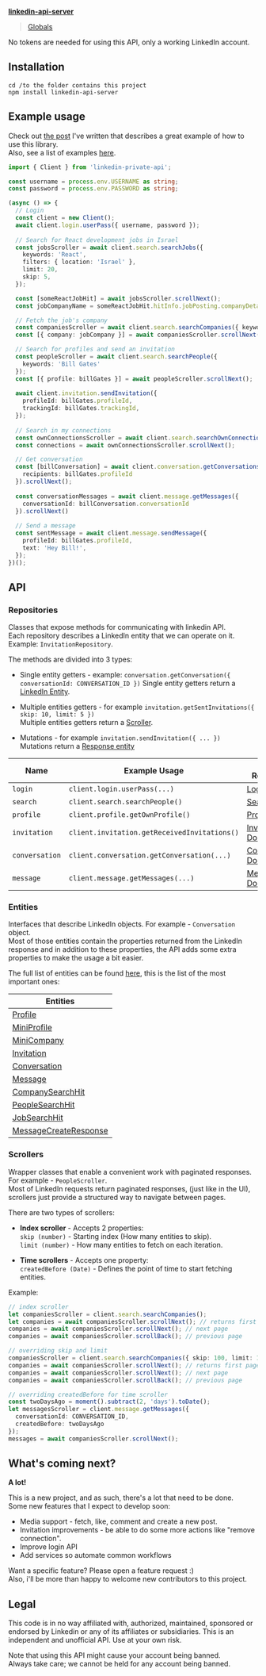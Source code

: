 **[linkedin-api-server](README.md)**

> [Globals](globals.md)

No tokens are needed for using this API, only a working LinkedIn account.

## Installation

```
cd /to the folder contains this project
npm install linkedin-api-server
```

## Example usage
Check out [the post](https://codeburst.io/how-i-nailed-a-job-with-this-nodejs-linkedin-bot-6fcada2afbe1) I've written that describes a great example of how to use this library.  
Also, see a list of examples [here](https://github.com/eilonmore/linkedin-private-api/tree/master/examples).
```typescript
import { Client } from 'linkedin-private-api';

const username = process.env.USERNAME as string;
const password = process.env.PASSWORD as string;

(async () => {
  // Login
  const client = new Client();
  await client.login.userPass({ username, password });
  
  // Search for React development jobs in Israel
  const jobsScroller = await client.search.searchJobs({
    keywords: 'React',
    filters: { location: 'Israel' },
    limit: 20,
    skip: 5,
  });

  const [someReactJobHit] = await jobsScroller.scrollNext();
  const jobCompanyName = someReactJobHit.hitInfo.jobPosting.companyDetails.company.name;

  // Fetch the job's company
  const companiesScroller = await client.search.searchCompanies({ keywords: jobCompanyName });
  const [{ company: jobCompany }] = await companiesScroller.scrollNext();

  // Search for profiles and send an invitation
  const peopleScroller = await client.search.searchPeople({
    keywords: 'Bill Gates'
  });
  const [{ profile: billGates }] = await peopleScroller.scrollNext();
  
  await client.invitation.sendInvitation({
    profileId: billGates.profileId,
    trackingId: billGates.trackingId,
  });
  
  // Search in my connections
  const ownConnectionsScroller = await client.search.searchOwnConnections({ keywords: 'Bill Gates', limit: 1 });
  const connections = await ownConnectionsScroller.scrollNext();

  // Get conversation
  const [billConversation] = await client.conversation.getConversations({
    recipients: billGates.profileId
  }).scrollNext();
 
  const conversationMessages = await client.message.getMessages({
    conversationId: billConversation.conversationId
  }).scrollNext()
 
  // Send a message
  const sentMessage = await client.message.sendMessage({
    profileId: billGates.profileId,
    text: 'Hey Bill!',
  });
})();
```

## API
### Repositories

Classes that expose methods for communicating with linkedin API.  
Each repository describes a LinkedIn entity that we can operate on it. Example: ``InvitationRepository``.  

The methods are divided into 3 types:  
* Single entity getters - example: ``conversation.getConversation({ conversationId: CONVERSATION_ID })`` 
Single entity getters return a [LinkedIn Entity](#entities).  

* Multiple entities getters - for example ``invitation.getSentInvitations({ skip: 10, limit: 5 })``  
Multiple entities getters return a [Scroller](#scrollers).  

* Mutations - for example ``invitation.sendInvitation({ ... })``  
Mutations return a [Response entity](#entities)

|Name|Example Usage|Docs Reference|
|-|-|-|
|`login`|`client.login.userPass(...)`|[Login Docs](https://github.com/eilonmore/linkedin-private-api/blob/master/docs/classes/_src_core_login_.login.md)|
|`search`|`client.search.searchPeople()`|[Search Docs](https://github.com/eilonmore/linkedin-private-api/blob/master/docs/classes/_src_repositories_search_repository_.searchrepository.md)|
|`profile`|`client.profile.getOwnProfile()`|[Profile Docs](https://github.com/eilonmore/linkedin-private-api/blob/master/docs/classes/_src_repositories_profile_repository_.profilerepository.md)|
|`invitation`|`client.invitation.getReceivedInvitations()`|[Invitation Docs](https://github.com/eilonmore/linkedin-private-api/blob/master/docs/classes/_src_repositories_invitation_repository_.invitationrepository.md)|
|`conversation`|`client.conversation.getConversation(...)`|[Conversation Docs](https://github.com/eilonmore/linkedin-private-api/blob/master/docs/classes/_src_repositories_conversation_repository_.conversationrepository.md)|
|`message`|`client.message.getMessages(...)`|[Message Docs](https://github.com/eilonmore/linkedin-private-api/blob/master/docs/classes/_src_repositories_message_repository_.messagerepository.md)|

### Entities 
Interfaces that describe LinkedIn objects. For example - ``Conversation`` object.  
Most of those entities contain the properties returned from the LinkedIn response and in addition to these properties, the API adds some extra properties to make the usage a bit easier.

The full list of entities can be found [here](https://github.com/eilonmore/linkedin-private-api/blob/master/docs/modules/_src_entities_index_.md#attributetext), this is the list of the most important ones:

|Entities|
|-|
|[Profile](https://github.com/eilonmore/linkedin-private-api/blob/master/docs/interfaces/_src_entities_profile_entity_.profile.md)|
|[MiniProfile](https://github.com/eilonmore/linkedin-private-api/blob/master/docs/interfaces/_src_entities_mini_profile_entity_.miniprofile.md)|
|[MiniCompany](https://github.com/eilonmore/linkedin-private-api/blob/conversation-id/docs/interfaces/_src_entities_mini_company_entity_.minicompany.md)|
|[Invitation](https://github.com/eilonmore/linkedin-private-api/blob/master/docs/interfaces/_src_entities_invitation_entity_.invitation.md)|
|[Conversation](https://github.com/eilonmore/linkedin-private-api/blob/master/docs/interfaces/_src_entities_conversation_entity_.conversation.md)|
|[Message](https://github.com/eilonmore/linkedin-private-api/blob/master/docs/interfaces/_src_entities_message_event_entity_.messageevent.md)|
|[CompanySearchHit](https://github.com/eilonmore/linkedin-private-api/blob/master/docs/interfaces/_src_entities_company_search_hit_entity_.companysearchhit.md)|
|[PeopleSearchHit](https://github.com/eilonmore/linkedin-private-api/blob/master/docs/interfaces/_src_entities_people_search_hit_entity_.peoplesearchhit.md)|
|[JobSearchHit](https://github.com/eilonmore/linkedin-private-api/blob/master/docs/modules/_src_entities_job_search_hit_entity_.md)|
|[MessageCreateResponse](https://github.com/eilonmore/linkedin-private-api/blob/master/docs/interfaces/_src_entities_message_create_response_entity_.messageeventcreateresponse.md)|

### Scrollers
Wrapper classes that enable a convenient work with paginated responses. For example - ``PeopleScroller``.  
Most of LinkedIn requests return paginated responses, (just like in the UI), scrollers just provide a structured way to navigate between pages.  

There are two types of scrollers:  
* **Index scroller** - Accepts 2 properties:  
``skip (number)`` - Starting index (How many entities to skip).  
``limit (number)`` - How many entities to fetch on each iteration.

* **Time scrollers** - Accepts one property:  
``createdBefore (Date)`` - Defines the point of time to start fetching entities.

Example:
```typescript
// index scroller
let companiesScroller = client.search.searchCompanies(); 
let companies = await companiesScroller.scrollNext(); // returns first page with 10 results
companies = await companiesScroller.scrollNext(); // next page
companies = await companiesScroller.scrollBack(); // previous page

// overriding skip and limit
companiesScroller = client.search.searchCompanies({ skip: 100, limit: 1 }); 
companies = await companiesScroller.scrollNext(); // returns first page with 1 results
companies = await companiesScroller.scrollNext(); // next page
companies = await companiesScroller.scrollBack(); // previous page

// overriding createdBefore for time scroller
const twoDaysAgo = moment().subtract(2, 'days').toDate();
let messagesScroller = client.message.getMessages({
  conversationId: CONVERSATION_ID,
  createdBefore: twoDaysAgo
});
messages = await companiesScroller.scrollNext();
```

## What's coming next?
**A lot!**

This is a new project, and as such, there's a lot that need to be done.  
Some new features that I expect to develop soon:
* Media support - fetch, like, comment and create a new post.
* Invitation improvements - be able to do some more actions like "remove connection".
* Improve login API
* Add services so automate common workflows

Want a specific feature? Please open a feature request :)   
Also, i'll be more than happy to welcome new contributors to this project.

## Legal
This code is in no way affiliated with, authorized, maintained, sponsored or endorsed by Linkedin or any of its affiliates or subsidiaries. This is an independent and unofficial API. Use at your own risk.

Note that using this API might cause your account being banned.  
Always take care; we cannot be held for any account being banned.
